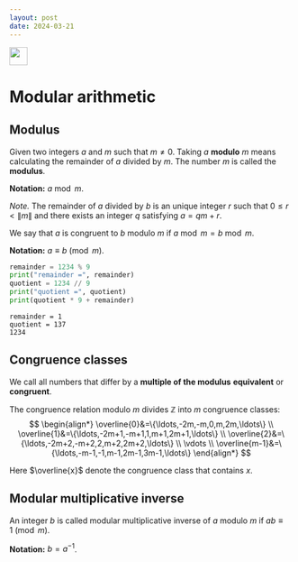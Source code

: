 ```yaml
---
layout: post
date: 2024-03-21
---
```


<td>
  <a target="_blank" href="https://colab.research.google.com/drive/1nWwQLzSBcx9umh-zOA3bvY2itj6_Wm1o?usp=sharing"><img src="https://upload.wikimedia.org/wikipedia/commons/thumb/d/d0/Google_Colaboratory_SVG_Logo.svg/320px-Google_Colaboratory_SVG_Logo.svg.png" height=32 /></a>
</td>

# Modular arithmetic

## Modulus

Given two integers $a$ and $m$ such that $m\ne 0$. Taking $a$ **modulo** $m$ means calculating the remainder of $a$ divided by $m$.  The number $m$ is called the **modulus**.

**Notation:** $a\bmod m$.

*Note.* The remainder of $a$ divided by $b$ is an unique integer $r$ such that $0 \le r \lt \|m\|$ and there exists an integer $q$ satisfying $a=qm+r$.

We say that $a$ is congruent to $b$ modulo $m$ if $a\bmod m=b\bmod m$.

**Notation:** $a\equiv b\pmod m$.


```python
remainder = 1234 % 9
print("remainder =", remainder)
quotient = 1234 // 9
print("quotient =", quotient)
print(quotient * 9 + remainder)
```

    remainder = 1
    quotient = 137
    1234


## Congruence classes
We call all numbers that differ by a **multiple of the modulus** **equivalent** or **congruent**.

The congruence relation modulo $m$ divides $\mathbb{Z}$ into $m$ congruence classes:
$$
\begin{align*}
\overline{0}&=\{\ldots,-2m,-m,0,m,2m,\ldots\} \\
\overline{1}&=\{\ldots,-2m+1,-m+1,1,m+1,2m+1,\ldots\} \\
\overline{2}&=\{\ldots,-2m+2,-m+2,2,m+2,2m+2,\ldots\} \\
\vdots \\
\overline{m-1}&=\{\ldots,-m-1,-1,m-1,2m-1,3m-1,\ldots\}
\end{align*}
$$

Here $\overline{x}$ denote the congruence class that contains $x$.

## Modular multiplicative inverse
An integer $b$ is called modular multiplicative inverse of $a$ modulo $m$ if $ab\equiv 1\pmod m$.

**Notation:** $b=a^{-1}$.

